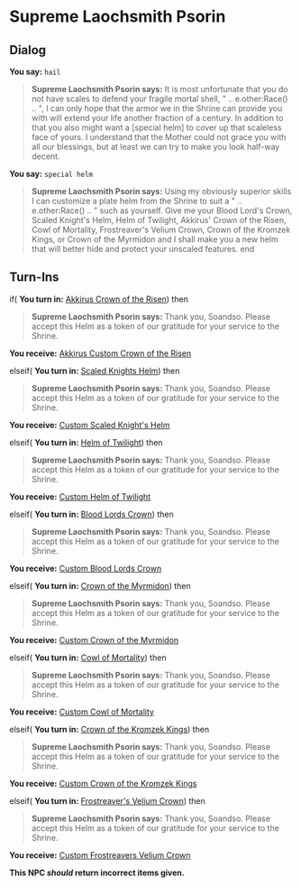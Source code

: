 # Supreme Laochsmith Psorin
## Dialog

**You say:** `hail`



>**Supreme Laochsmith Psorin says:** It is most unfortunate that you do not have scales to defend your fragile mortal shell, " .. e.other:Race() .. ", I can only hope that the armor we in the Shrine can provide you with will extend your life another fraction of a century. In addition to that you also might want a [special helm] to cover up that scaleless face of yours. I understand that the Mother could not grace you with all our blessings, but at least we can try to make you look half-way decent.

**You say:** `special helm`



>**Supreme Laochsmith Psorin says:** Using my obviously superior skills I can customize a plate helm from the Shrine to suit a " .. e.other:Race() .. " such as yourself. Give me your Blood Lord's Crown, Scaled Knight's Helm, Helm of Twilight, Akkirus' Crown of the Risen, Cowl of Mortality, Frostreaver's Velium Crown, Crown of the Kromzek Kings, or Crown of the Myrmidon and I shall make you a new helm that will better hide and protect your unscaled features.
end

## Turn-Ins





if( **You turn in:** [Akkirus Crown of the Risen](/item/31140)) then


>**Supreme Laochsmith Psorin says:** Thank you, Soandso. Please accept this Helm as a token of our gratitude for your service to the Shrine.


 **You receive:**  [Akkirus Custom Crown of the Risen](/item/31528) 

elseif( **You turn in:** [Scaled Knights Helm](/item/31119)) then


>**Supreme Laochsmith Psorin says:** Thank you, Soandso. Please accept this Helm as a token of our gratitude for your service to the Shrine.


 **You receive:**  [Custom Scaled Knight's Helm](/item/31526) 

elseif( **You turn in:** [Helm of Twilight](/item/31133)) then


>**Supreme Laochsmith Psorin says:** Thank you, Soandso. Please accept this Helm as a token of our gratitude for your service to the Shrine.


 **You receive:**  [Custom Helm of Twilight](/item/31527) 

elseif( **You turn in:** [Blood Lords Crown](/item/31098)) then


>**Supreme Laochsmith Psorin says:** Thank you, Soandso. Please accept this Helm as a token of our gratitude for your service to the Shrine.


 **You receive:**  [Custom Blood Lords Crown](/item/31525) 

elseif( **You turn in:** [Crown of the Myrmidon](/item/31182)) then


>**Supreme Laochsmith Psorin says:** Thank you, Soandso. Please accept this Helm as a token of our gratitude for your service to the Shrine.


 **You receive:**  [Custom Crown of the Myrmidon](/item/31529) 

elseif( **You turn in:** [Cowl of Mortality](/item/26025)) then


>**Supreme Laochsmith Psorin says:** Thank you, Soandso. Please accept this Helm as a token of our gratitude for your service to the Shrine.


 **You receive:**  [Custom Cowl of Mortality](/item/2612) 

elseif( **You turn in:** [Crown of the Kromzek Kings](/item/25194)) then


>**Supreme Laochsmith Psorin says:** Thank you, Soandso. Please accept this Helm as a token of our gratitude for your service to the Shrine.


 **You receive:**  [Custom Crown of the Kromzek Kings](/item/2611) 

elseif( **You turn in:** [Frostreaver's Velium Crown](/item/30507)) then


>**Supreme Laochsmith Psorin says:** Thank you, Soandso. Please accept this Helm as a token of our gratitude for your service to the Shrine.


 **You receive:**  [Custom Frostreavers Velium Crown](/item/2610) 

**This NPC *should* return incorrect items given.**
